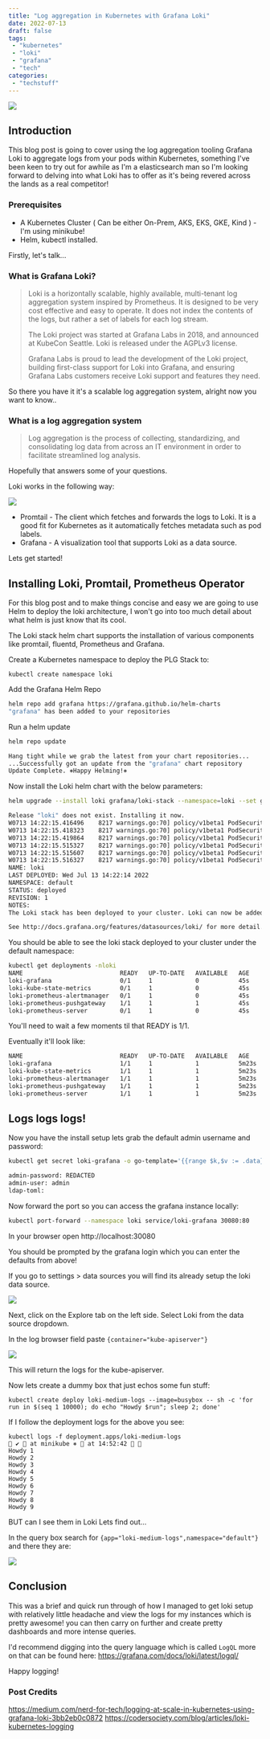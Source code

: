 ```yaml
---
title: "Log aggregation in Kubernetes with Grafana Loki"
date: 2022-07-13
draft: false
tags:
 - "kubernetes"
 - "loki"
 - "grafana"
 - "tech"
categories:
 - "techstuff"
---
```


![](https://c.tenor.com/DSG9ZID25nsAAAAC/hello-there-general-kenobi.gif)


## Introduction

This blog post is going to cover using the log aggregation tooling Grafana Loki to aggregate logs from your pods within Kubernetes, something I've been keen to try out for awhile as I'm a elasticsearch man so I'm looking forward to delving into what Loki has to offer as it's being revered across the lands as a real competitor!

### Prerequisites
* A Kubernetes Cluster ( Can be either On-Prem, AKS, EKS, GKE, Kind ) - I'm using minikube!
* Helm, kubectl installed.

Firstly, let's talk...

### What is Grafana Loki?

>Loki is a horizontally scalable, highly available, multi-tenant log aggregation system inspired by Prometheus. It is designed to be very cost effective and easy to operate. It does not index the contents of the logs, but rather a set of labels for each log stream.
> 
>The Loki project was started at Grafana Labs in 2018, and announced at KubeCon Seattle. Loki is released under the AGPLv3 license.
>
>Grafana Labs is proud to lead the development of the Loki project, building first-class support for Loki into Grafana, and ensuring Grafana Labs customers receive Loki support and features they need.

So there you have it it's a scalable log aggregation system, alright now you want to know..

### What is a log aggregation system

>Log aggregation is the process of collecting, standardizing, and consolidating log data from across an IT environment in order to facilitate streamlined log analysis.

Hopefully that answers some of your questions.

Loki works in the following way:

![](https://fission.io/docs/usage/observability/assets/stack.png)

* Promtail - The client which fetches and forwards the logs to Loki. It is a good fit for Kubernetes as it automatically fetches metadata such as pod labels.
* Grafana - A visualization tool that supports Loki as a data source.

Lets get started! 

## Installing Loki, Promtail, Prometheus Operator

For this blog post and to make things concise and easy we are going to use Helm to deploy the loki architecture, I won't go into too much detail about what helm is just know that its cool.

The Loki stack helm chart supports the installation of various components like promtail, fluentd, Prometheus and Grafana.

Create a Kubernetes namespace to deploy the PLG Stack to:
```
kubectl create namespace loki
```

Add the Grafana Helm Repo 

```bash
helm repo add grafana https://grafana.github.io/helm-charts
"grafana" has been added to your repositories
```

Run a helm update
```bash
helm repo update                         

Hang tight while we grab the latest from your chart repositories...
...Successfully got an update from the "grafana" chart repository
Update Complete. ⎈Happy Helming!⎈
```

Now install the Loki helm chart with the below parameters:
```bash
helm upgrade --install loki grafana/loki-stack --namespace=loki --set grafana.enabled=true,prometheus.enabled=true,prometheus.alertmanager.persistentVolume.enabled=false,prometheus.server.persistentVolume.enabled=false

Release "loki" does not exist. Installing it now.
W0713 14:22:15.416496    8217 warnings.go:70] policy/v1beta1 PodSecurityPolicy is deprecated in v1.21+, unavailable in v1.25+
W0713 14:22:15.418323    8217 warnings.go:70] policy/v1beta1 PodSecurityPolicy is deprecated in v1.21+, unavailable in v1.25+
W0713 14:22:15.419864    8217 warnings.go:70] policy/v1beta1 PodSecurityPolicy is deprecated in v1.21+, unavailable in v1.25+
W0713 14:22:15.515327    8217 warnings.go:70] policy/v1beta1 PodSecurityPolicy is deprecated in v1.21+, unavailable in v1.25+
W0713 14:22:15.515607    8217 warnings.go:70] policy/v1beta1 PodSecurityPolicy is deprecated in v1.21+, unavailable in v1.25+
W0713 14:22:15.516327    8217 warnings.go:70] policy/v1beta1 PodSecurityPolicy is deprecated in v1.21+, unavailable in v1.25+
NAME: loki
LAST DEPLOYED: Wed Jul 13 14:22:14 2022
NAMESPACE: default
STATUS: deployed
REVISION: 1
NOTES:
The Loki stack has been deployed to your cluster. Loki can now be added as a datasource in Grafana.

See http://docs.grafana.org/features/datasources/loki/ for more detail.
```

You should be able to see the loki stack deployed to your cluster under the default namespace:
```bash
kubectl get deployments -nloki
NAME                           READY   UP-TO-DATE   AVAILABLE   AGE
loki-grafana                   0/1     1            0           45s
loki-kube-state-metrics        0/1     1            0           45s
loki-prometheus-alertmanager   0/1     1            0           45s
loki-prometheus-pushgateway    1/1     1            1           45s
loki-prometheus-server         0/1     1            0           45s
```

You'll need to wait a few moments til that READY is 1/1.

Eventually it'll look like:
```bash
NAME                           READY   UP-TO-DATE   AVAILABLE   AGE
loki-grafana                   1/1     1            1           5m23s
loki-kube-state-metrics        1/1     1            1           5m23s
loki-prometheus-alertmanager   1/1     1            1           5m23s
loki-prometheus-pushgateway    1/1     1            1           5m23s
loki-prometheus-server         1/1     1            1           5m23s
```

## Logs logs logs!

Now you have the install setup lets grab the default admin username and password:
```bash
kubectl get secret loki-grafana -o go-template='{{range $k,$v := .data}}{{printf "%s: " $k}}{{if not $v}}{{$v}}{{else}}{{$v | base64decode}}{{end}}{{"\n"}}{{end}}' -n loki

admin-password: REDACTED
admin-user: admin
ldap-toml:
```

Now forward the port so you can access the grafana instance locally:

```bash
kubectl port-forward --namespace loki service/loki-grafana 30080:80
```

In your browser open http://localhost:30080

You should be prompted by the grafana login which you can enter the defaults from above!

If you go to settings > data sources you will find its already setup the loki data source.

![](https://i.ibb.co/nPgqD4s/Screenshot-2022-07-13-at-14-46-22.png)


Next, click on the Explore tab on the left side. Select Loki from the data source dropdown.

In the log browser field paste `{container="kube-apiserver"}`

![](https://i.ibb.co/2NMhp8K/Screenshot-2022-07-13-at-14-50-28.png)

This will return the logs for the kube-apiserver.

Now lets create a dummy box that just echos some fun stuff:

```
kubectl create deploy loki-medium-logs --image=busybox -- sh -c 'for run in $(seq 1 10000); do echo "Howdy $run"; sleep 2; done'
```

If I follow the deployment logs for the above you see:
```
kubectl logs -f deployment.apps/loki-medium-logs                                   ✔  at minikube ⎈  at 14:52:42  
Howdy 1
Howdy 2
Howdy 3
Howdy 4
Howdy 5
Howdy 6
Howdy 7
Howdy 8
Howdy 9
```

BUT can I see them in Loki Lets find out...

In the query box search for `{app="loki-medium-logs",namespace="default"}` and there they are:

![](https://i.ibb.co/Y8C3VNz/Screenshot-2022-07-13-at-14-53-49.png)

## Conclusion

This was a brief and quick run through of how I managed to get loki setup with relatively little headache and view the logs for my instances which is pretty awesome! you can then carry on further and create pretty dashboards and more intense queries.

I'd recommend digging into the query language which is called `LogQL` more on that can be found here: https://grafana.com/docs/loki/latest/logql/

Happy logging!

### Post Credits
https://medium.com/nerd-for-tech/logging-at-scale-in-kubernetes-using-grafana-loki-3bb2eb0c0872
https://codersociety.com/blog/articles/loki-kubernetes-logging
